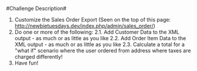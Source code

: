 #Challenge Description#
1. Customize the Sales Order Export (Seen on the top of this page: http://newbietuesdays.dev/index.php/admin/sales_order/)
2. Do one or more of the following:
 2.1. Add Customer Data to the XML output - as much or as little as you like
  2.2. Add Order Item Data to the XML output - as much or as little as you like
  2.3. Calculate a total for a "what if" scenario where the user ordered from address where taxes are charged differently!
3. Have fun!